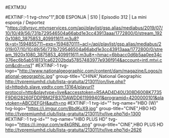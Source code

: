#EXTM3U

#EXTINF:-1 tvg-chno"1",BOB ESPONJA | S10 | Episodio 312 | La mini esponja / Deportez
"https://dlvrsvc.mtvnservices.com/api/playlist/gsp.alias/mediabus/2019/07/10/10/49/56/731b729546504a66abd1e3cc43913aaa/1772800/0/stream_1920x1080_3875853_409911611.m3u8?tk=st=1594855711~exp=1594870111~acl=/api/playlist/gsp.alias/mediabus/2019/07/10/10/49/56/731b729546504a66abd1e3cc43913aaa/1772800/0/stream_1920x1080_3875853_409911611.m3u8*~hmac=6bbacc0d6b5aa0ee34c376ec6b5ab518131ca62202bda57857483977e936f914&account=intl.mtvi.com&cdn=ns1"
#EXTINF:-1 tvg-logo="http://www.nationalgeographic.com/content/dam/magazine/Logos/national-geographic.jpg" group-title="CHINA",National Geographic
http://tvpremiumhd.club/lista-gratuita/213011/on/live.php?id=httpdvb.slave.yqdtv.com:13164/playurl?protocol=http&playtype=live&accesstoken=R5AAD4D40U308D6008K7735F9D6I28260FDDPBM2FB37DAWDD611999401&programid=4200000101&playtoken=ABCDEFGH&auth=no
#EXTINF:-1 tvg-id="" tvg-name="HBO (W)" tvg-logo="https://i.imgur.com/BbdKuX9.jpg" group-title="CINE",HBO HD
http://tvpremiumhd.club/lista-gratuita/213011/tv/live.php?id=1300
#EXTINF:-1 tvg-id="" tvg-name="HBO PLUS HD" tvg-logo="https://i.imgur.com/w4kGRNL.png" group-title="CINE",HBO PLUS HD
http://tvpremiumhd.club/lista-gratuita/213011/tv/live.php?id=2626
